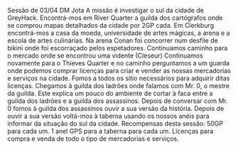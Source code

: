 Sessão de 03/04  DM Jota
A missão é investigar o sul da cidade de GreyHack.
Encontrá-mos em River Quarter a guilda dos cartógrafos onde se comprou mapas detalhados da cidade por 2GP cada.
Em Clerkburg encontrá-mos a casa da moeda, universidade de artes mágicas, a arena e a escola de artes culinárias. Na arena Conan foi concorrer num desfile de bikini onde foi escorraçado pelos espetadores.
Continuamos caminho para o mercado onde se encontrou uma vidente (Cleseur)
Continuamos novamente para o Thieves Quarter e no caminho perguntamos a um guarda onde podemos comprar licenças para criar e vender as nossas mercadorias e serviços na cidade.
Fomos a todos os sítio necessários para adquirir ditas licenças.
Chegamos à guilda dos ladrões onde falamos com Mr. 0, o mestre da guilda. Este explica um pouco do ambiente de cortar à faca entre a guilda dos ladrões e a guilda dos assassinos.
Depois de conversar com Mr. 0 fomos à guilda dos assassinos ouvir a sua versão da história.
Depois de ouvir a sua versão voltá-mos à taberna usando os nossos anéis para informar da situação do sul da cidade.
Recompensas desta sessão:
50GP para cada um.
1 anel GPS para a taberna para cada um.
Licenças para compra e venda de todo o tipo de mercadorias e serviços.






















